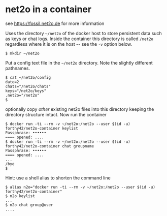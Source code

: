 # net2o in a container

see https://fossil.net2o.de for more information

Uses the directory `~/net2o` of the docker host to store
persistent data such as keys or chat logs. Inside the container
this directory is called `/net2o` regardless where it is on the
host -- see the `-v` option below.

```shell
$ mkdir ~/net2o
```

Put a config text file in the `~/net2o` directory. Note the
slightly different pathnames.

```shell
$ cat ~/net2o/config
date=2
chats="/net2o/chats"
keys="/net2o/keys"
.net2o="/net2o"
$
```
optionally copy *other* existing net2o files into this directory keeping the directory structure 
intact. Now run the container

```shell
$ docker run -ti --rm -v ~/net2o:/net2o --user $(id -u) forthy42/net2o-container keylist
Passphrase: ••••••  
==== opened: ....
$ docker run -ti --rm -v ~/net2o:/net2o --user $(id -u) forthy42/net2o-container chat groupname
Passphrase: ••••••  
==== opened: ....
...
/bye
$
```

Hint: use a shell alias to shorten the command line

```
$ alias n2o="docker run -ti --rm -v ~/net2o:/net2o --user $(id -u) forthy42/net2o-container"
$ n2o keylist
...
$ n2o chat group@user
....
```
